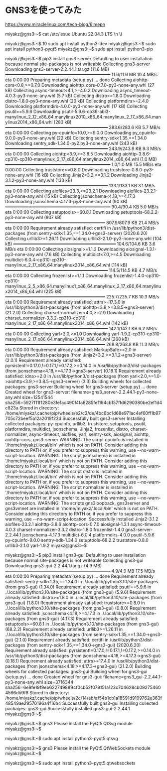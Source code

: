 # GNS3を使ってみた

https://www.miraclelinux.com/tech-blog/6lmepn

miyakz@gns3:~$ cat /etc/issue
Ubuntu 22.04.3 LTS \n \l

miyakz@gns3:~$ 
   10  sudo apt install python3-dev
miyakz@gns3:~$ sudo apt install python3-pyqt5
miyakz@gns3:~$ sudo apt install python3-pip


miyakz@gns3:~$ pip3 install gns3-server
Defaulting to user installation because normal site-packages is not writeable
Collecting gns3-server
  Downloading gns3-server-2.2.44.1.tar.gz (11.6 MB)
     ━━━━━━━━━━━━━━━━━━━━━━━━━━━━━━━━━━━━━━━━ 11.6/11.6 MB 10.4 MB/s eta 0:00:00
  Preparing metadata (setup.py) ... done
Collecting aiohttp-cors<0.8,>=0.7.0
  Downloading aiohttp_cors-0.7.0-py3-none-any.whl (27 kB)
Collecting async-timeout<4.1,>=4.0.2
  Downloading async_timeout-4.0.3-py3-none-any.whl (5.7 kB)
Collecting distro>=1.8.0
  Downloading distro-1.8.0-py3-none-any.whl (20 kB)
Collecting platformdirs>=2.4.0
  Downloading platformdirs-4.0.0-py3-none-any.whl (17 kB)
Collecting psutil==5.9.6
  Downloading psutil-5.9.6-cp36-abi3-manylinux_2_12_x86_64.manylinux2010_x86_64.manylinux_2_17_x86_64.manylinux2014_x86_64.whl (283 kB)
     ━━━━━━━━━━━━━━━━━━━━━━━━━━━━━━━━━━━━━━━ 283.6/283.6 KB 5.7 MB/s eta 0:00:00
Collecting py-cpuinfo<10.0,>=9.0.0
  Downloading py_cpuinfo-9.0.0-py3-none-any.whl (22 kB)
Collecting sentry-sdk<1.35,==1.34.0
  Downloading sentry_sdk-1.34.0-py2.py3-none-any.whl (243 kB)
     ━━━━━━━━━━━━━━━━━━━━━━━━━━━━━━━━━━━━━━━ 243.9/243.9 KB 9.3 MB/s eta 0:00:00
Collecting aiohttp<3.9,>=3.8.5
  Downloading aiohttp-3.8.6-cp310-cp310-manylinux_2_17_x86_64.manylinux2014_x86_64.whl (1.0 MB)
     ━━━━━━━━━━━━━━━━━━━━━━━━━━━━━━━━━━━━━━━━ 1.0/1.0 MB 15.5 MB/s eta 0:00:00
Collecting truststore>=0.8.0
  Downloading truststore-0.8.0-py3-none-any.whl (16 kB)
Collecting Jinja2<3.2,>=3.1.2
  Downloading Jinja2-3.1.2-py3-none-any.whl (133 kB)
     ━━━━━━━━━━━━━━━━━━━━━━━━━━━━━━━━━━━━━━━ 133.1/133.1 KB 3.1 MB/s eta 0:00:00
Collecting aiofiles<23.3,>=23.2.1
  Downloading aiofiles-23.2.1-py3-none-any.whl (15 kB)
Collecting jsonschema<4.18,>=4.17.3
  Downloading jsonschema-4.17.3-py3-none-any.whl (90 kB)
     ━━━━━━━━━━━━━━━━━━━━━━━━━━━━━━━━━━━━━━━━ 90.4/90.4 KB 5.0 MB/s eta 0:00:00
Collecting setuptools>=60.8.1
  Downloading setuptools-68.2.2-py3-none-any.whl (807 kB)
     ━━━━━━━━━━━━━━━━━━━━━━━━━━━━━━━━━━━━━━ 807.9/807.9 KB 21.4 MB/s eta 0:00:00
Requirement already satisfied: certifi in /usr/lib/python3/dist-packages (from sentry-sdk<1.35,==1.34.0->gns3-server) (2020.6.20)
Collecting urllib3>=1.26.11
  Downloading urllib3-2.1.0-py3-none-any.whl (104 kB)
     ━━━━━━━━━━━━━━━━━━━━━━━━━━━━━━━━━━━━━━━ 104.6/104.6 KB 3.6 MB/s eta 0:00:00
Collecting aiosignal>=1.1.2
  Downloading aiosignal-1.3.1-py3-none-any.whl (7.6 kB)
Collecting multidict<7.0,>=4.5
  Downloading multidict-6.0.4-cp310-cp310-manylinux_2_17_x86_64.manylinux2014_x86_64.whl (114 kB)
     ━━━━━━━━━━━━━━━━━━━━━━━━━━━━━━━━━━━━━━━ 114.5/114.5 KB 4.7 MB/s eta 0:00:00
Collecting frozenlist>=1.1.1
  Downloading frozenlist-1.4.0-cp310-cp310-manylinux_2_5_x86_64.manylinux1_x86_64.manylinux_2_17_x86_64.manylinux2014_x86_64.whl (225 kB)
     ━━━━━━━━━━━━━━━━━━━━━━━━━━━━━━━━━━━━━━ 225.7/225.7 KB 10.3 MB/s eta 0:00:00
Requirement already satisfied: attrs>=17.3.0 in /usr/lib/python3/dist-packages (from aiohttp<3.9,>=3.8.5->gns3-server) (21.2.0)
Collecting charset-normalizer<4.0,>=2.0
  Downloading charset_normalizer-3.3.2-cp310-cp310-manylinux_2_17_x86_64.manylinux2014_x86_64.whl (142 kB)
     ━━━━━━━━━━━━━━━━━━━━━━━━━━━━━━━━━━━━━━━ 142.1/142.1 KB 6.2 MB/s eta 0:00:00
Collecting yarl<2.0,>=1.0
  Downloading yarl-1.9.2-cp310-cp310-manylinux_2_17_x86_64.manylinux2014_x86_64.whl (268 kB)
     ━━━━━━━━━━━━━━━━━━━━━━━━━━━━━━━━━━━━━━ 268.8/268.8 KB 11.3 MB/s eta 0:00:00
Requirement already satisfied: MarkupSafe>=2.0 in /usr/lib/python3/dist-packages (from Jinja2<3.2,>=3.1.2->gns3-server) (2.0.1)
Requirement already satisfied: pyrsistent!=0.17.0,!=0.17.1,!=0.17.2,>=0.14.0 in /usr/lib/python3/dist-packages (from jsonschema<4.18,>=4.17.3->gns3-server) (0.18.1)
Requirement already satisfied: idna>=2.0 in /usr/lib/python3/dist-packages (from yarl<2.0,>=1.0->aiohttp<3.9,>=3.8.5->gns3-server) (3.3)
Building wheels for collected packages: gns3-server
  Building wheel for gns3-server (setup.py) ... done
  Created wheel for gns3-server: filename=gns3_server-2.2.44.1-py3-none-any.whl size=12541544 sha256=5927f11f1280e3fe1ac490f4fa6285fef194cb157ffd6290380be2ef1d4c823a
  Stored in directory: /home/miyakz/.cache/pip/wheels/e2/c2/de/4bc6bc1d68e971ac4ef60ff1b97705c72beef5a12a2019f23d
Successfully built gns3-server
Installing collected packages: py-cpuinfo, urllib3, truststore, setuptools, psutil, platformdirs, multidict, jsonschema, Jinja2, frozenlist, distro, charset-normalizer, async-timeout, aiofiles, yarl, sentry-sdk, aiosignal, aiohttp, aiohttp-cors, gns3-server
  WARNING: The script cpuinfo is installed in '/home/miyakz/.local/bin' which is not on PATH.
  Consider adding this directory to PATH or, if you prefer to suppress this warning, use --no-warn-script-location.
  WARNING: The script jsonschema is installed in '/home/miyakz/.local/bin' which is not on PATH.
  Consider adding this directory to PATH or, if you prefer to suppress this warning, use --no-warn-script-location.
  WARNING: The script distro is installed in '/home/miyakz/.local/bin' which is not on PATH.
  Consider adding this directory to PATH or, if you prefer to suppress this warning, use --no-warn-script-location.
  WARNING: The script normalizer is installed in '/home/miyakz/.local/bin' which is not on PATH.
  Consider adding this directory to PATH or, if you prefer to suppress this warning, use --no-warn-script-location.
  WARNING: The scripts gns3loopback, gns3server and gns3vmnet are installed in '/home/miyakz/.local/bin' which is not on PATH.
  Consider adding this directory to PATH or, if you prefer to suppress this warning, use --no-warn-script-location.
Successfully installed Jinja2-3.1.2 aiofiles-23.2.1 aiohttp-3.8.6 aiohttp-cors-0.7.0 aiosignal-1.3.1 async-timeout-4.0.3 charset-normalizer-3.3.2 distro-1.8.0 frozenlist-1.4.0 gns3-server-2.2.44.1 jsonschema-4.17.3 multidict-6.0.4 platformdirs-4.0.0 psutil-5.9.6 py-cpuinfo-9.0.0 sentry-sdk-1.34.0 setuptools-68.2.2 truststore-0.8.0 urllib3-2.1.0 yarl-1.9.2
miyakz@gns3:~$ 

miyakz@gns3:~$ pip3 install gns3-gui 
Defaulting to user installation because normal site-packages is not writeable
Collecting gns3-gui
  Downloading gns3-gui-2.2.44.1.tar.gz (4.9 MB)
     ━━━━━━━━━━━━━━━━━━━━━━━━━━━━━━━━━━━━━━━━ 4.9/4.9 MB 17.5 MB/s eta 0:00:00
  Preparing metadata (setup.py) ... done
Requirement already satisfied: sentry-sdk<1.35,==1.34.0 in ./.local/lib/python3.10/site-packages (from gns3-gui) (1.34.0)
Requirement already satisfied: psutil==5.9.6 in ./.local/lib/python3.10/site-packages (from gns3-gui) (5.9.6)
Requirement already satisfied: distro>=1.8.0 in ./.local/lib/python3.10/site-packages (from gns3-gui) (1.8.0)
Requirement already satisfied: truststore>=0.8.0 in ./.local/lib/python3.10/site-packages (from gns3-gui) (0.8.0)
Requirement already satisfied: jsonschema<4.18,>=4.17.3 in ./.local/lib/python3.10/site-packages (from gns3-gui) (4.17.3)
Requirement already satisfied: setuptools>=60.8.1 in ./.local/lib/python3.10/site-packages (from gns3-gui) (68.2.2)
Requirement already satisfied: urllib3>=1.26.11 in ./.local/lib/python3.10/site-packages (from sentry-sdk<1.35,==1.34.0->gns3-gui) (2.1.0)
Requirement already satisfied: certifi in /usr/lib/python3/dist-packages (from sentry-sdk<1.35,==1.34.0->gns3-gui) (2020.6.20)
Requirement already satisfied: pyrsistent!=0.17.0,!=0.17.1,!=0.17.2,>=0.14.0 in /usr/lib/python3/dist-packages (from jsonschema<4.18,>=4.17.3->gns3-gui) (0.18.1)
Requirement already satisfied: attrs>=17.4.0 in /usr/lib/python3/dist-packages (from jsonschema<4.18,>=4.17.3->gns3-gui) (21.2.0)
Building wheels for collected packages: gns3-gui
  Building wheel for gns3-gui (setup.py) ... done
  Created wheel for gns3-gui: filename=gns3_gui-2.2.44.1-py3-none-any.whl size=3716344 sha256=6e9fe19f9eb6227498894f0cb52f079151a123c704628cb092754604566db9f8
  Stored in directory: /home/miyakz/.cache/pip/wheels/2c/14/ab/af54b1cb1a18591d9199762e363f48549ae29570196a4f16b4
Successfully built gns3-gui
Installing collected packages: gns3-gui
Successfully installed gns3-gui-2.2.44.1
miyakz@gns3:~$ 

miyakz@gns3:~$ gns3
Please install the PyQt5.QtSvg module
miyakz@gns3:~$ 

miyakz@gns3:~$ sudo apt install python3-pyqt5.qtsvg 

miyakz@gns3:~$ gns3
Please install the PyQt5.QtWebSockets module
miyakz@gns3:~$ 

miyakz@gns3:~$ sudo apt install python3-pyqt5.qtwebsockets 



